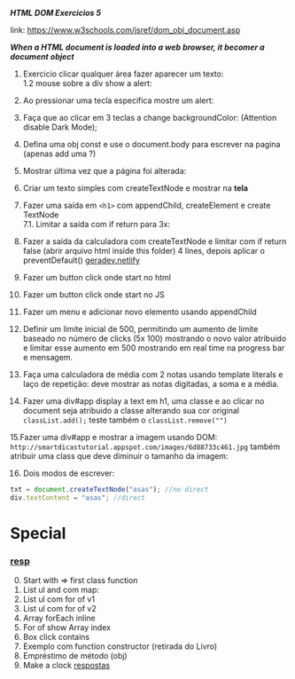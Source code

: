 **_HTML DOM Exercicios 5_**

link: https://www.w3schools.com/jsref/dom_obj_document.asp

**_When a HTML document is loaded into a web browser, it becomer a document object_**

1. Exercicio clicar qualquer área fazer aparecer um texto:  
   1.2 mouse sobre a div show a alert:

2. Ao pressionar uma tecla especifica mostre um alert:

3. Faça que ao clicar em 3 teclas a change backgroundColor: (Attention disable Dark Mode);

4. Defina uma obj const e use o document.body para escrever na pagina (apenas add uma ?)

5. Mostrar última vez que a página foi alterada:

6. Criar um texto simples com createTextNode e mostrar na **tela**

7. Fazer uma saída em `<h1>` com appendChild, createElement e create TextNode  
   7.1. Limitar a saída com if return para 3x:

8. Fazer a saída da calculadora com createTextNode e limitar com if return false (abrir arquivo html inside this folder) 4 lines, depois aplicar o preventDefault()
   <a href="https://geradev.netlify.app/js_exercises/js_exercicio_5_question_8.html" target="_blank">geradev.netlify</a>

9. Fazer um button click onde start no html

10. Fazer um button click onde start no JS

11. Fazer um menu e adicionar novo elemento usando appendChild

12. Definir um limite inicial de 500, permitindo um aumento de limite baseado no número de clicks (5x 100) mostrando o novo valor atribuido e limitar esse aumento em 500 mostrando em real time na progress bar e mensagem.

13. Faça uma calculadora de média com 2 notas usando template literals e laço de repetição: deve mostrar as notas digitadas, a soma e a média.

14. Fazer uma div#app display a text em h1, uma classe e ao clicar no document seja atribuido a classe alterando sua cor original `classList.add();` teste também o `classList.remove("")`

15.Fazer uma div#app e mostrar a imagem usando DOM: `http://smartdicastutorial.appspot.com/images/6d88733c461.jpg` também atribuir uma class que deve diminuir o tamanho da imagem:

16. Dois modos de escrever:

```js
txt = document.createTextNode("asas"); //no direct
div.textContent = "asas"; //direct
```

# Special

### [resp](https://github.com/kelvinbiffi/javascript-book/blob/master/18.Empr%C3%A9stimo%20de%20m%C3%A9todo/script.js)

0. Start with => first class function
1. List ul and com map:
2. List ul com for of v1
3. List ul com for of v2
4. Array forEach inline
5. For of show Array index
6. Box click contains
7. Exemplo com function constructor (retirada do Livro)
8. Empréstimo de método (obj)
9. Make a clock [respostas](https://gist.github.com/geraldotech/017b5431d853b37af18e0c7fbab97246)
